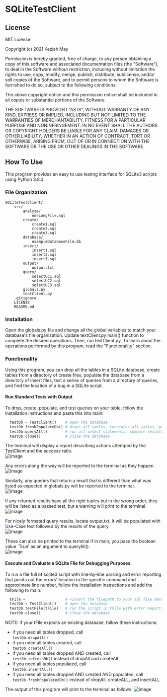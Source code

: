 # SQLiteTestClient

## License
MIT License

Copyright (c) 2021 Keziah May

Permission is hereby granted, free of charge, to any person obtaining a copy
of this software and associated documentation files (the "Software"), to deal
in the Software without restriction, including without limitation the rights
to use, copy, modify, merge, publish, distribute, sublicense, and/or sell
copies of the Software, and to permit persons to whom the Software is
furnished to do so, subject to the following conditions:

The above copyright notice and this permission notice shall be included in all
copies or substantial portions of the Software.

THE SOFTWARE IS PROVIDED "AS IS", WITHOUT WARRANTY OF ANY KIND, EXPRESS OR
IMPLIED, INCLUDING BUT NOT LIMITED TO THE WARRANTIES OF MERCHANTABILITY,
FITNESS FOR A PARTICULAR PURPOSE AND NONINFRINGEMENT. IN NO EVENT SHALL THE
AUTHORS OR COPYRIGHT HOLDERS BE LIABLE FOR ANY CLAIM, DAMAGES OR OTHER
LIABILITY, WHETHER IN AN ACTION OF CONTRACT, TORT OR OTHERWISE, ARISING FROM,
OUT OF OR IN CONNECTION WITH THE SOFTWARE OR THE USE OR OTHER DEALINGS IN THE
SOFTWARE.

## How To Use 
This program provides an easy to use testing interface for SQLite3 scripts using Python 3.8.3.

### File Organization
```
SQLiteTestClient/
    src/
        analyze/
            oneLongFile.sql
        create/
            create1.sql
            create2.sql
            create3.sql
        database/
            exampleDatabaseFile.db
        insert/
            insert1.sql
            insert2.sql
            insert3.sql
        output/
            output.txt
        query/
            selectUC1.sql
            selectUC2.sql
            selectUC3.sql
        globals.py
        testClient.py
    .gitignore
    LICENSE
    README.md
```

### Installation
Open the globals.py file and change all the global variables to match your database's file organization. Update textClient.py main() function to complete the desired operations. Then, run testClient.py. To learn about the operations performed by this program, read the "Functionality" section. 

### Functionality
Using this program, you can drop all the tables in a SQLite database, create tables from a directory of create files, populate the database from a directory of insert files, test a series of queries from a directory of queries, and find the location of a bug in a SQLite script. 

#### Run Standard Tests with Output
To drop, create, populate, and test queries on your table, follow the installation instructions and paste this into main:
```python
  testDb = TestClient()    # open the database
  testDb.freshPopulateDb() # drops all tables, recreates all tables, populates all tables
  testDb.queryAll()        # run all select statements, compare results to expected results
  testDb.close()           # close the database
```
The terminal will display a report describing actions attemped by the TestClient and the success ratio.  
![image](https://user-images.githubusercontent.com/45299665/111353491-9888d580-8642-11eb-9258-1ed14c436b26.png)

Any errors along the way will be reported to the terminal as they happen.  
![image](https://user-images.githubusercontent.com/45299665/111358181-4d24f600-8647-11eb-859c-056d250a1c31.png)

Similarly, any queries that return a result that is different than what was listed as expected in globals.py will be reported to the terminal.  
![image](https://user-images.githubusercontent.com/45299665/111354164-3e3c4480-8643-11eb-8eb1-f0733e0c3741.png)

If any returned results have all the right tuples but in the wrong order, they will be listed as a passed test, but a warning will print to the terminal.   
![image](https://user-images.githubusercontent.com/45299665/111354416-88252a80-8643-11eb-9435-bff30cc3fd85.png)

For nicely formated query results, locate output.txt. It will be populated with Use-Case text followed by the results of the query.  
![image](https://user-images.githubusercontent.com/45299665/111354728-d89c8800-8643-11eb-84d2-31b315a2c1e0.png)

These can also be printed to the terminal if in main, you pass the boolean value 'True' as an argument to queryAll().  
![image](https://user-images.githubusercontent.com/45299665/111355076-3f21a600-8644-11eb-8a2b-d50b1e55998e.png)

#### Execute and Evaluate a SQLite File for Debugging Purposes
To run a file full of sqlite3 script with line-by-line parsing and error reporting that points out the errors' location to the specific command and approximate line number, follow the installation instructions and add the following to main:
```python
  tFile =                  # <insert the filepath to your sql file here as a string>
  testDb = TestClient()    # open the database
  testDb.testFile(tFile)   # run the script in tFile with error reporting
  testDb.close()           # close the database
```
NOTE: If your tFile expects an existing database, follow these instructions:
- if you need all tables dropped, call   
```testDb.dropAll()```
- if you need all tables created, call  
```testDb.createAll()```
- if you need all tables dropped AND created, call  
```testDb.refreshDb()``` instead of dropAll and createAll
- if you need all tables populated, call  
```testDb.insertAll()```
- if you need all tables dropped AND created AND populated, call  
```testDb.freshPopulatedDb()``` instead of dropAll, createALL, and insertALL

The output of this program will print to the terminal as follows:
![image](https://user-images.githubusercontent.com/45299665/111374494-6aaf8b00-865a-11eb-88c1-8b5725fcf1f8.png)
